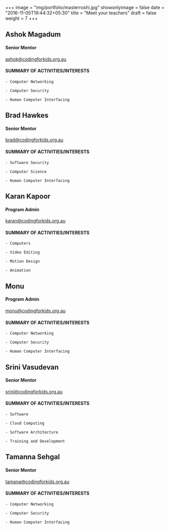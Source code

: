 +++
image = "img/portfolio/masterroshi.jpg"
showonlyimage = false
date = "2016-11-05T19:44:32+05:30"
title = "Meet your teachers"
draft = false
weight = 7
+++

## Ashok Magadum

#### Senior Mentor

ashok@codingforkids.org.au

#### SUMMARY OF ACTIVITIES/INTERESTS

    - Computer Networking

    - Computer Security

    - Human Computer Interfacing

## Brad Hawkes

#### Senior Mentor

brad@codingforkids.org.au

#### SUMMARY OF ACTIVITIES/INTERESTS

    - Software Security

    - Computer Science

    - Human Computer Interfacing

## Karan Kapoor

#### Program Admin

karan@codingforkids.org.au

#### SUMMARY OF ACTIVITIES/INTERESTS

    - Computers

    - Video Editing

    - Motion Design

    - Animation

## Monu

#### Program Admin

monu@codingforkids.org.au

#### SUMMARY OF ACTIVITIES/INTERESTS

    - Computer Networking

    - Computer Security

    - Human Computer Interfacing

## Srini Vasudevan

#### Senior Mentor

srini@codingforkids.org.au

#### SUMMARY OF ACTIVITIES/INTERESTS

    - Software

    - Cloud Computing

    - Software Architecture

    - Training and Development

## Tamanna Sehgal

#### Senior Mentor

tamana@codingforkids.org.au

#### SUMMARY OF ACTIVITIES/INTERESTS

    - Computer Networking

    - Computer Security

    - Human Computer Interfacing